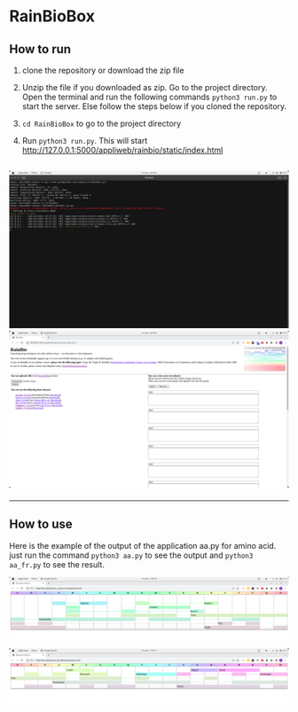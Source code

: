 # RainBioBox

## How to run

1. clone the repository or download the zip file

2. Unzip the file if you downloaded as zip. Go to the project directory. Open the terminal and run the following commands `python3 run.py` to start the server. Else follow the steps below if you cloned the repository.
3. `cd RainBioBox` to go to the project directory
4. Run `python3 run.py`. This will start <http://127.0.0.1:5000/appliweb/rainbio/static/index.html>

![command](/images/command.png)
![rainbio_server](/images/rain_bio_server.png)
----------------------------------------------
----------------------------------------------

## How to use
Here is the example of the output of the application
aa.py for amino acid.
just run the command `python3 aa.py` to see the output and `python3 aa_fr.py` to see the result.

![aa.py](/images/aa.png)

![aa_fr.py](/images/aa_fr.png)

